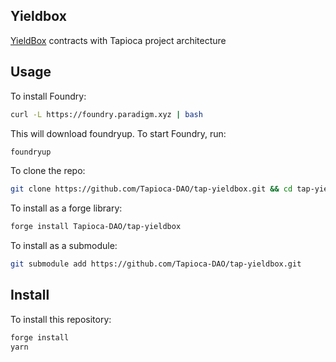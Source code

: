 ## Yieldbox

[YieldBox](https://github.com/Tapioca-DAO/YieldBox) contracts with Tapioca project architecture

## Usage

To install Foundry:

```sh
curl -L https://foundry.paradigm.xyz | bash
```

This will download foundryup. To start Foundry, run:

```sh
foundryup
```

To clone the repo:

```sh
git clone https://github.com/Tapioca-DAO/tap-yieldbox.git && cd tap-yieldbox
```

To install as a forge library:

```sh
forge install Tapioca-DAO/tap-yieldbox
```

To install as a submodule:
    
```sh
git submodule add https://github.com/Tapioca-DAO/tap-yieldbox.git
```

## Install

To install this repository:

```bash
forge install
yarn
```